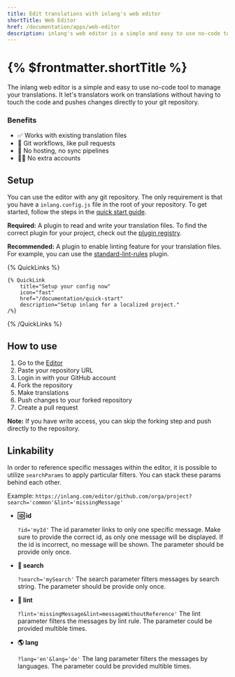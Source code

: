 ```yaml
---
title: Edit translations with inlang's web editor
shortTitle: Web Editor
href: /documentation/apps/web-editor
description: inlang's web editor is a simple and easy to use no-code tool to manage your translations.
---
```


# {% $frontmatter.shortTitle %}

The inlang web editor is a simple and easy to use no-code tool to manage your translations. It let's translators work on translations without having to touch the code and pushes changes directly to your git repository.

### Benefits

- ✅ Works with existing translation files
- 🔀 Git workflows, like pull requests
- 🚫 No hosting, no sync pipelines
- 🙅‍♂️ No extra accounts

## Setup

You can use the editor with any git repository. The only requirement is that you have a `inlang.config.js` file in the root of your repository. To get started, follow the steps in the [quick start guide](/documentation/quick-start).

**Required:**
A plugin to read and write your translation files. To find the correct plugin for your project, check out the [plugin registry](/documentation/plugins/registry).

**Recommended:**
A plugin to enable linting feature for your translation files. For example, you can use the [standard-lint-rules](https://github.com/inlang/plugin-standard-lint-rules) plugin.

{% QuickLinks %}

    {% QuickLink
        title="Setup your config now"
        icon="fast"
        href="/documentation/quick-start"
        description="Setup inlang for a localized project."
    /%}

{% /QuickLinks %}

## How to use

1. Go to the [Editor](https://inlang.com/editor)
2. Paste your repository URL
3. Login in with your GitHub account
4. Fork the repository
5. Make translations
6. Push changes to your forked repository
7. Create a pull request

**Note:** If you have write access, you can skip the forking step and push directly to the repository.

## Linkability

In order to reference specific messages within the editor, it is possible to utilize `searchParams` to apply particular filters. You can stack these params behind each other.

Example: `https://inlang.com/editor/github.com/orga/project?search='common'&lint='missingMessage'`

- **🆔 id**

  `?id='myId'` The id parameter links to only one specific message. Make sure to provide the correct id, as only one message will be displayed. If the id is incorrect, no message will be shown. The parameter should be provide only once.

- **🔎 search**

  `?search='mySearch'` The search parameter filters messages by search string. The parameter should be provide only once.

- **🚨 lint**

  `?lint='missingMessage&lint=messageWithoutReference'` The lint parameter filters the messages by lint rule. The parameter could be provided multible times.

- **🌎 lang**

  `?lang='en'&lang='de'` The lang parameter filters the messages by languages. The parameter could be provided multible times.
